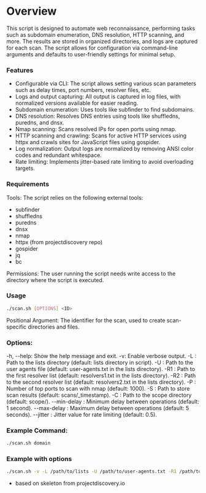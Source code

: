 # Overview

This script is designed to automate web reconnaissance, performing tasks such as subdomain enumeration, DNS resolution, HTTP scanning, and more. The results are stored in organized directories, and logs are captured for each scan. The script allows for configuration via command-line arguments and defaults to user-friendly settings for minimal setup.

### Features

- Configurable via CLI: The script allows setting various scan parameters such as delay times, port numbers, resolver files, etc.
- Logs and output capturing: All output is captured in log files, with normalized versions available for easier reading.
- Subdomain enumeration: Uses tools like subfinder to find subdomains.
- DNS resolution: Resolves DNS entries using tools like shuffledns, puredns, and dnsx.
- Nmap scanning: Scans resolved IPs for open ports using nmap.
- HTTP scanning and crawling: Scans for active HTTP services using httpx and crawls sites for JavaScript files using gospider.
- Log normalization: Output logs are normalized by removing ANSI color codes and redundant whitespace.
- Rate limiting: Implements jitter-based rate limiting to avoid overloading targets.

### Requirements

Tools: The script relies on the following external tools:
- subfinder
- shuffledns
- puredns
- dnsx
- nmap
- httpx (from projectdiscovery repo)
- gospider
- jq
- bc
  
Permissions: The user running the script needs write access to the directory where the script is executed.

### Usage
```bash
./scan.sh [OPTIONS] <ID>
```

Positional Argument: <ID> The identifier for the scan, used to create scan-specific directories and files.

### Options:

-h, --help: Show the help message and exit.
-v: Enable verbose output.
-L <path>: Path to the lists directory (default: lists directory in script).
-U <file>: Path to the user agents file (default: user-agents.txt in the lists directory).
-R1 <file>: Path to the first resolver list (default: resolvers1.txt in the lists directory).
-R2 <file>: Path to the second resolver list (default: resolvers2.txt in the lists directory).
-P <ports>: Number of top ports to scan with nmap (default: 1000).
-S <path>: Path to store scan results (default: scans/<id>_timestamp).
-C <path>: Path to the scope directory (default: scope/<id>).
--min-delay <seconds>: Minimum delay between operations (default: 1 second).
--max-delay <seconds>: Maximum delay between operations (default: 5 seconds).
--jitter <value>: Jitter value for rate limiting (default: 0.5).

### Example Command:

```bash
./scan.sh domain
```
  ### Example with options
  ```bash
./scan.sh -v -L /path/to/lists -U /path/to/user-agents.txt -R1 /path/to/resolvers1.txt -R2 /path/to/resolvers2.txt -P 1000 -S /path/to/scans -C /path/to/scope --min-delay 2 --max-delay 6 --jitter 0.3 my-scan-id
```
- based on skeleton from projectdiscovery.io
